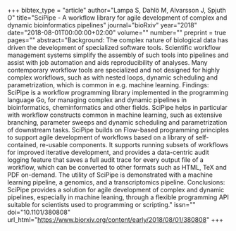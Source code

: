 +++
bibtex_type = "article"
author="Lampa S, Dahlö M, Alvarsson J, Spjuth O"
title="SciPipe - A workflow library for agile development of complex and dynamic bioinformatics pipelines"
journal="bioRxiv"
year="2018"
date="2018-08-01T00:00:00+02:00"
volume=""
number=""
preprint = true
pages=""
abstract="Background: The complex nature of biological data has driven the development of specialized software tools. Scientific workflow management systems simplify the assembly of such tools into pipelines and assist with job automation and aids reproducibility of analyses. Many contemporary workflow tools are specialized and not designed for highly complex workflows, such as with nested loops, dynamic scheduling and parametrization, which is common in e.g. machine learning. Findings: SciPipe is a workflow programming library implemented in the programming language Go, for managing complex and dynamic pipelines in bioinformatics, cheminformatics and other fields. SciPipe helps in particular with workflow constructs common in machine learning, such as extensive branching, parameter sweeps and dynamic scheduling and parametrization of downstream tasks. SciPipe builds on Flow-based programming principles to support agile development of workflows based on a library of self-contained, re-usable components. It supports running subsets of workflows for improved iterative development, and provides a data-centric audit logging feature that saves a full audit trace for every output file of a workflow, which can be converted to other formats such as HTML, TeX and PDF on-demand. The utility of SciPipe is demonstrated with a machine learning pipeline, a genomics, and a transcriptomics pipeline. Conclusions: SciPipe provides a solution for agile development of complex and dynamic pipelines, especially in machine leaning, through a flexible programming API suitable for scientists used to programming or scripting."
issn=""
doi="10.1101/380808"
url_html="https://www.biorxiv.org/content/early/2018/08/01/380808"
+++
